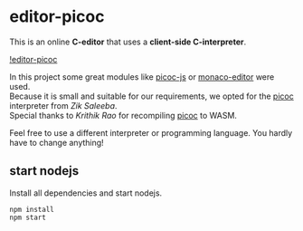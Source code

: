 # editor-picoc
  
This is an online **C-editor** that uses a **client-side C-interpreter**.  

[!editor-picoc](public/index.gif "editor-picoc")
  
In this project some great modules like [picoc-js](https://www.npmjs.com/package/picoc-js) or [monaco-editor](https://microsoft.github.io/monaco-editor/) were used.  
Because it is small and suitable for our requirements, we opted for the [picoc](https://gitlab.com/zsaleeba/picoc) interpreter from *Zik Saleeba*.  
Special thanks to *Krithik Rao* for recompiling [picoc](https://gitlab.com/zsaleeba/picoc) to WASM. 
  
Feel free to use a different interpreter or programming language. You hardly have to change anything!

## start nodejs

Install all dependencies and start nodejs.

```
npm install
npm start
```
